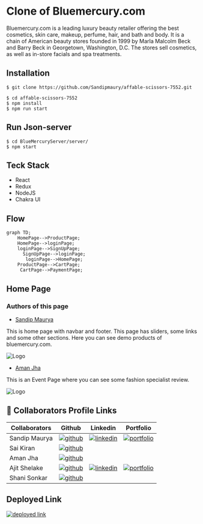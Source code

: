 # Clone of Bluemercury.com

Bluemercury.com is a leading luxury beauty retailer offering the best cosmetics, skin care, makeup, perfume, hair, and bath and body.
It is a chain of American beauty stores founded in 1999 by Marla Malcolm Beck and Barry Beck in Georgetown, Washington, D.C. The stores sell cosmetics, as well as in-store facials and spa treatments.


## Installation

```
$ git clone https://github.com/Sandipmaury/affable-scissors-7552.git
```
```
$ cd affable-scissors-7552
$ npm install
$ npm run start
```

## Run Json-server
```
$ cd BlueMercuryServer/server/
$ npm start
```
## Teck Stack

- React
- Redux
- NodeJS
- Chakra UI


## Flow

```mermaid
graph TD;
    HomePage-->ProductPage;
    HomePage-->loginPage;
    loginPage-->SignUpPage;
      SignUpPage-->loginPage;
       loginPage-->HomePage;
    ProductPage-->CartPage;
     CartPage-->PaymentPage; 
```

## Home Page
### Authors of this page

-  [Sandip Maurya](https://github.com/Sandipmaury)

This is home page with navbar and footer. This page has sliders, some links and some other 
sections. Here you can see demo products of bluemercury.com.

![Logo](https://i.im.ge/2022/10/02/1WbcEy.sfddsfsdfsdfs.png)

-  [Aman Jha](https://github.com/jhaaman1)

This is an Event Page where you can see some fashion specialist review.

![Logo]()

## 🔗 Collaborators Profile Links
| Collaborators  | Github  |  Linkedin   | Portfolio   |
| ---------- | -----------|------------|---------- |
| Sandip Maurya | [![github](https://img.shields.io/badge/github-1DA1F2?style=for-the-badge&logo=github&logoColor=white)](https://github.com/Sandipmaury/)  |  [![linkedin](https://img.shields.io/badge/linkedin-0A66C2?style=for-the-badge&logo=linkedin&logoColor=white)](https://www.linkedin.com/in/sandip-maurya-003066235/) | [![portfolio](https://img.shields.io/badge/my_portfolio-000?style=for-the-badge&logo=ko-fi&logoColor=white)](https://sandipmaury.github.io/Sandipmaurya-portfolio/) |
| Sai Kiran | [![github](https://img.shields.io/badge/github-1DA1F2?style=for-the-badge&logo=github&logoColor=white)](https://github.com/saikiran11461)   
| Aman Jha | [![github](https://img.shields.io/badge/github-1DA1F2?style=for-the-badge&logo=github&logoColor=white)](https://github.com/jhaaman1) | 
| Ajit Shelake | [![github](https://img.shields.io/badge/github-1DA1F2?style=for-the-badge&logo=github&logoColor=white)](https://github.com/ashelake)| [![linkedin](https://img.shields.io/badge/linkedin-0A66C2?style=for-the-badge&logo=linkedin&logoColor=white)](https://www.linkedin.com/in/ashelake/) | [![portfolio](https://img.shields.io/badge/my_portfolio-000?style=for-the-badge&logo=ko-fi&logoColor=white)](https://ashelake.github.io/) 
| Shani Sonkar | [![github](https://img.shields.io/badge/github-1DA1F2?style=for-the-badge&logo=github&logoColor=white)](https://github.com/shanikkt)| 



## Deployed Link
 [![deployed link](https://img.shields.io/badge/Deployed_Link-000?style=for-the-badge&logo=ko-fi&logoColor=white)](https://affable-scissors-7552-psi.vercel.app/)

